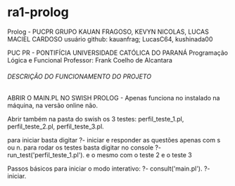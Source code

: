 # ra1-prolog
Prolog - 
PUCPR GRUPO KAUAN FRAGOSO, KEVYN NICOLAS, LUCAS MACIEL CARDOSO
usuário github: kauanfrag; LucasC64, kushinada00

PUC PR - PONTIFÍCIA UNIVERSIDADE CATÓLICA DO PARANÁ
Programação Lógica e Funcional
Professor: Frank Coelho de Alcantara 

###### DESCRIÇÃO DO FUNCIONAMENTO DO PROJETO 

ABRIR O MAIN.PL NO SWISH PROLOG - Apenas funciona no instalado na máquina, na versão online não. 

Abrir também na pasta do swish os 3 testes: perfil_teste_1.pl, perfil_teste_2.pl, perfil_teste_3.pl.

para iniciar basta digitar ?- iniciar e responder as questões apenas com s ou n.
para rodar os testes basta digitar no console ?- run_test('perfil_teste_1.pl'). e o mesmo com o teste 2 e o teste 3 

Passos básicos para iniciar o modo interativo: 
?- consult('main.pl').
?- iniciar.
